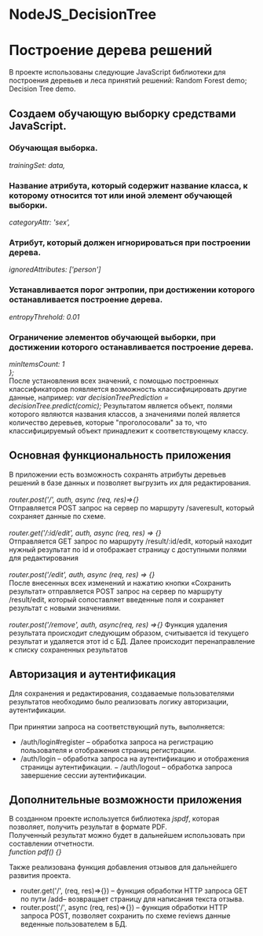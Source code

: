 # NodeJS_DecisionTree
# Построение дерева решений  
В проекте использованы следующие JavaScript библиотеки для построения деревьев и леса принятий решений: Random Forest demo; Decision Tree demo.  
## Создаем обучающую выборку средствами JavaScript.  
### Обучающая выборка.
*trainingSet: data,*  
### Название атрибута, который содержит название класса, к которому относится тот или иной элемент обучающей выборки.
*categoryAttr: 'sex',*   
### Атрибут, который должен игнорироваться при построении дерева.
*ignoredAttributes: ['person']*  
### Устанавливается порог энтропии, при достижении которого останавливается построение дерева.
*entropyThrehold: 0.01*  
### Ограничение элементов обучающей выборки, при достижении которого останавливается построение дерева.
*minItemsCount: 1  
};*  
После установления всех значений, с помощью построенных классификаторов появляется возможность классифицировать другие данные, например:
*var decisionTreePrediction = decisionTree.predict(comic);*
Результатом является объект, полями которого являются названия классов, а значениями полей является количество деревьев, которые "проголосовали" за то, что классифицируемый объект принадлежит к соответствующему классу.
## Основная функциональность приложения
В приложении есть возможность сохранять атрибуты деревьев решений в базе данных и позволяет выгрузить их для редактирования.  
<br>
*router.post('/', auth, async (req, res)=>{}*  
Отправляется POST запрос на сервер по маршруту /saveresult, который сохраняет данные по схеме.  
<br>
*router.get('/:id/edit', auth, async (req, res) => {}*  
Отправляется GET запрос по маршруту /result/:id/edit, который находит нужный результат по id и отображает страницу с доступными полями для редактирования  
<br>
*router.post('/edit', auth, async (req, res) => {}*  
После внесенных всех изменений и нажатию кнопки «Сохранить результат» отправляется POST запрос на сервер по маршруту /result/edit, который сопоставляет введенные поля и сохраняет  результат с новыми значениями.  
<br>
*router.post('/remove', auth, async(req, res) =>{}*
Функция удаления результата происходит следующим образом, считывается id текущего результат и удаляется этот id с БД. Далее происходит перенаправление к списку сохраненных результатов  

## Авторизация и аутентификация
Для сохранения и редактирования, создаваемые пользователями результатов необходимо было реализовать логику авторизации, аутентификации.    
<br>
При принятии запроса на соответствующий путь, выполняется:
* /auth/login#register – обработка запроса на регистрацию пользователя и отображения страниц регистрации. 
* /auth/login – обработка запроса на аутентификацию и отображения страницы аутентификации. − /auth/logout – обработка запроса завершение сессии аутентификации.

## Дополнительные возможности приложения
В созданном проекте используется библиотека *jspdf*, которая позволяет, получить результат в формате PDF.  
Полученный результат можно будет в дальнейшем использовать при составлении отчетности.    
*function pdf() {}*  

Также реализована функция добавления отзывов для дальнейшего развития проекта.
*	router.get('/', (req, res)=>{}) – функция обработки HTTP запроса GET по пути /add– возвращает страницу для написания текста отзыва. 
*	router.post('/', async (req, res)=>{}) – функция обработки HTTP запроса POST, позволяет сохранить по схеме reviews данные веденные пользователем в БД.

